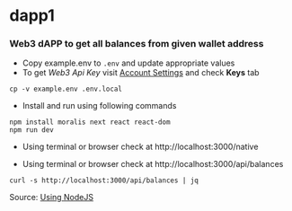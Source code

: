 # dapp1

### Web3 dAPP to get all balances from given wallet address


* Copy example.env to `.env` and update appropriate values 
* To get *Web3 Api Key* visit [Account Settings](https://admin.moralis.io/account/profile) and check **Keys** tab
```
cp -v example.env .env.local
```

* Install and run using following commands
```
npm install moralis next react react-dom
npm run dev
```

* Using terminal or browser check at http://localhost:3000/native
  
* Using terminal or browser check at http://localhost:3000/api/balances
```
curl -s http://localhost:3000/api/balances | jq
```


Source:
[Using NodeJS](https://docs.moralis.io/docs/nodejs-dapp-from-scratch)